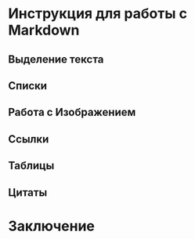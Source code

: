 # Инструкция для работы с Markdown

## Выделение текста

## Списки

## Работа с Изображением

## Ссылки

## Таблицы

## Цитаты

# Заключение